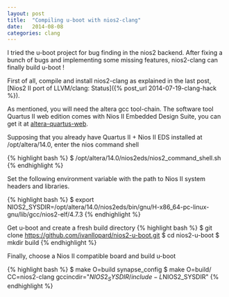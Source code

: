 ```yaml
---
layout: post
title:  "Compiling u-boot with nios2-clang"
date:   2014-08-08
categories: clang
---
```


I tried the u-boot project for bug finding in the nios2 backend.
After fixing a bunch of bugs and implementing some missing features, nios2-clang
can finally build u-boot !

First of all, compile and install nios2-clang as explained in the last post,
[Nios2 II port of LLVM/clang: Status]({% post_url 2014-07-19-clang-hack %}).

As mentioned, you will need the altera gcc tool-chain. The software tool Quartus II web
edition comes with Nios II Embedded Design Suite, you can get it at
[altera-quartus-web].

Supposing that you already have Quartus II + Nios II EDS installed at /opt/altera/14.0,
enter the nios command shell

{% highlight bash %}
$ /opt/altera/14.0/nios2eds/nios2_command_shell.sh
{% endhighlight %}

Set the following environment variable with the path to Nios II system headers
and libraries.

{% highlight bash %}
$ export NIOS2_SYSDIR=/opt/altera/14.0/nios2eds/bin/gnu/H-x86_64-pc-linux-gnu/lib/gcc/nios2-elf/4.7.3
{% endhighlight %}

Get u-boot and create a fresh build directory
{% highlight bash %}
$ git clone https://github.com/ivanllopard/nios2-u-boot.git 
$ cd nios2-u-boot
$ mkdir build
{% endhighlight %}

Finally, choose a Nios II compatible board and build u-boot

{% highlight bash %}
$ make O=build synapse_config
$ make O=build/ CC=nios2-clang gccincdir="$NIOS2_SYSDIR/include -L$NIOS2_SYSDIR"
{% endhighlight %}

[altera-quartus-web]: http://dl.altera.com/?edition=web

